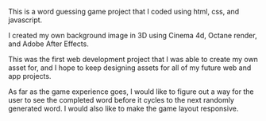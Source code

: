 This is a word guessing game project that I coded using html, css, and javascript.

I created my own background image in 3D using Cinema 4d, Octane render, and Adobe After Effects.

This was the first web development project that I was able to create my own asset for, and I hope to keep designing assets for all of my future web and app projects.

As far as the game experience goes, I would like to figure out a way for the user to see the completed word before it cycles to the next randomly generated word. I would also like to make the game layout responsive.
